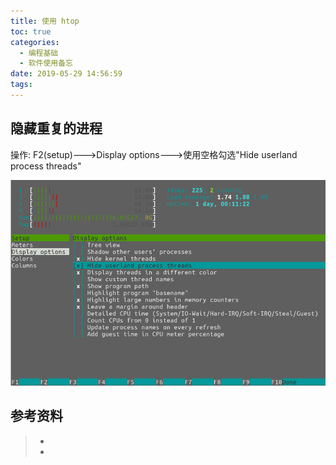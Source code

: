 ```yaml
---
title: 使用 htop
toc: true
categories:
  - 编程基础
  - 软件使用备忘
date: 2019-05-29 14:56:59
tags:
---
```




## 隐藏重复的进程

操作:  F2(setup)--->Display options--->使用空格勾选"Hide userland process threads"

![img](use-htop/422101-20181127162844796-1697178316.png)













## 参考资料
> - []()
> - []()
